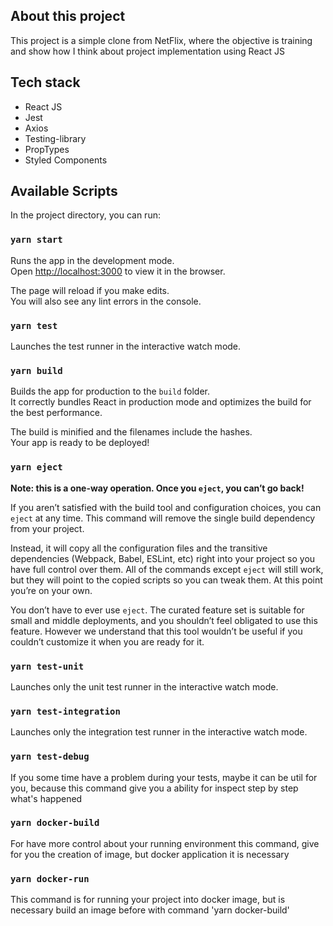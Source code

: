 ## About this project

This project is a simple clone from NetFlix, where the objective is training and show how I think about project implementation using React JS

## Tech stack

- React JS
- Jest
- Axios
- Testing-library
- PropTypes
- Styled Components

## Available Scripts

In the project directory, you can run:

### `yarn start`

Runs the app in the development mode.<br />
Open [http://localhost:3000](http://localhost:3000) to view it in the browser.

The page will reload if you make edits.<br />
You will also see any lint errors in the console.

### `yarn test`

Launches the test runner in the interactive watch mode.<br />

### `yarn build`

Builds the app for production to the `build` folder.<br />
It correctly bundles React in production mode and optimizes the build for the best performance.

The build is minified and the filenames include the hashes.<br />
Your app is ready to be deployed!

### `yarn eject`

**Note: this is a one-way operation. Once you `eject`, you can’t go back!**

If you aren’t satisfied with the build tool and configuration choices, you can `eject` at any time. This command will remove the single build dependency from your project.

Instead, it will copy all the configuration files and the transitive dependencies (Webpack, Babel, ESLint, etc) right into your project so you have full control over them. All of the commands except `eject` will still work, but they will point to the copied scripts so you can tweak them. At this point you’re on your own.

You don’t have to ever use `eject`. The curated feature set is suitable for small and middle deployments, and you shouldn’t feel obligated to use this feature. However we understand that this tool wouldn’t be useful if you couldn’t customize it when you are ready for it.

### `yarn test-unit`

Launches only the unit test runner in the interactive watch mode.<br />

### `yarn test-integration`

Launches only the integration test runner in the interactive watch mode.<br />

### `yarn test-debug`

If you some time have a problem during your tests, maybe it can be util for you, because this command give you a ability for inspect step by step what's happened <br />

### `yarn docker-build`

For have more control about your running environment this command, give for you the creation of image, but docker application it is necessary <br />

### `yarn docker-run`

This command is for running your project into docker image, but is necessary build an image before with command 'yarn docker-build' <br />

